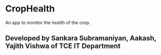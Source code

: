 # CropHealth
An app to monitor the health of the crop.
## Developed by Sankara Subramaniyan, Aakash, Yajith Vishwa of TCE IT Department
